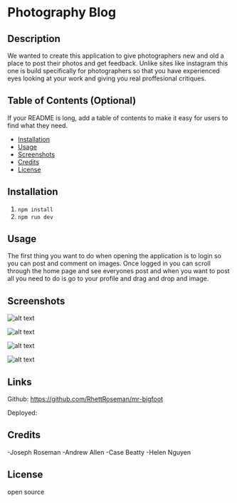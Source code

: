 # Photography Blog

## Description

We wanted to create this application to give photographers new and old a place to post their photos and get feedback. Unlike sites like instagram this one is build specifically for photographers so that you have experienced eyes looking at your work and giving you real proffesional critiques.

## Table of Contents (Optional)

If your README is long, add a table of contents to make it easy for users to find what they need.

- [Installation](#installation)
- [Usage](#usage)
- [Screenshots](#screenshots)
- [Credits](#credits)
- [License](#license)

## Installation

1. `npm install`
2. `npm run dev`

## Usage

The first thing you want to do when opening the application is to login so you can post and comment on images. Once logged in you can scroll through the home page and see everyones post and when you want to post all you need to do is go to your profile and drag and drop and image.

## Screenshots

![alt text]()

![alt text]()

![alt text]()

![alt text]()

## Links

Github: https://github.com/RhettRoseman/mr-bigfoot

Deployed:

## Credits

-Joseph Roseman
-Andrew Allen
-Case Beatty
-Helen Nguyen

## License

open source
